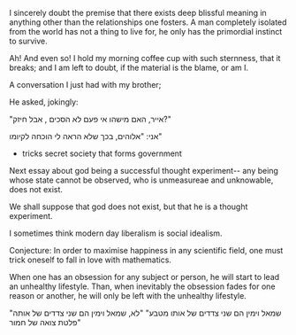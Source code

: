 

I sincerely doubt the premise that there exists deep blissful meaning in anything other than the relationships one fosters. A man completely isolated from the world has not a thing to live for, he only has the primordial instinct to survive.


Ah! And even so! I hold my morning coffee cup with such sternness, that it breaks; and I am left to doubt, if the material is the blame, or am I.

A conversation I just had with my brother;

He asked, jokingly:


"אייר, האם מישהו אי פעם לא הסכים , אבל חיזק?"

אני: "אלוהים, בכך שלא הראה לי הוכחה לקיומו"



- tricks secret society that forms government

Next essay about god being a successful thought experiment-- any being whose state cannot be observed, who is unmeasureae and unknowable, does not exist.

We shall suppose that god does not exist, but that he is a thought experiment.


I sometimes think modern day liberalism is social idealism.

Conjecture: In order to maximise happiness in any scientific field, one must trick oneself to fall in love with mathematics.

When one has an obsession for any subject or person, he will start to lead an unhealthy lifestyle. Than, when inevitably the obsession fades for one reason or another, he will only be left with the unhealthy lifestyle.




"שמאל וימין הם שני צדדים של אותו מטבע"
"לא, שמאל וימין הם שני צדדים של אותה פלטת צואה של חמור"
